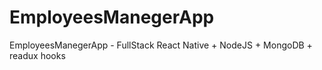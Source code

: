 # EmployeesManegerApp
EmployeesManegerApp - FullStack React Native + NodeJS + MongoDB + readux hooks
